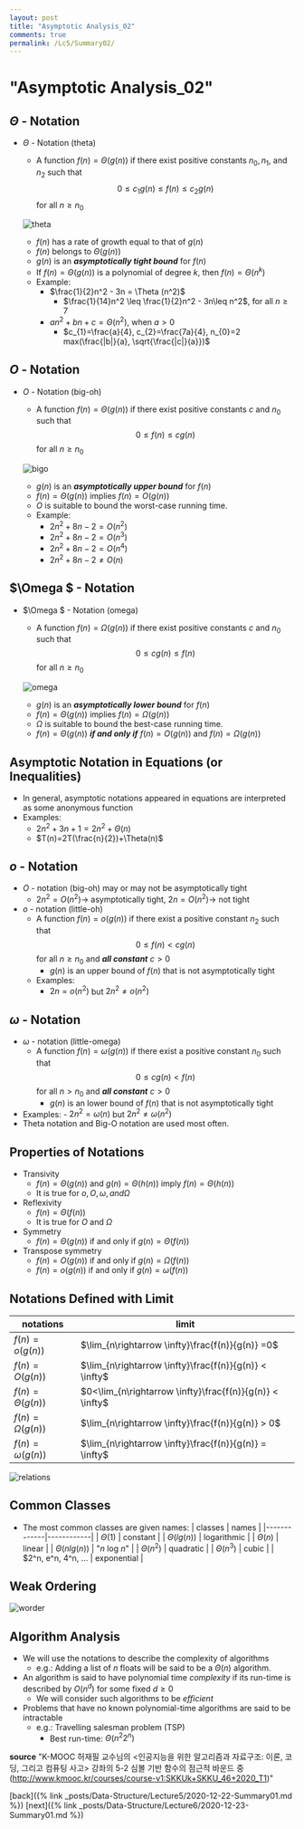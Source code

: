 ```yaml
---
layout: post
title: "Asymptotic Analysis_02"
comments: true
permalink: /Lc5/Summary02/
---
```

# "Asymptotic Analysis_02"
## $\Theta$ - Notation
  - $\Theta$ - Notation (theta)
    - A function $f(n)=\Theta(g(n))$ if there exist positive constants $n_{0}, n_{1}$, and $n_{2}$ such that
    $$ 0 \leq c_{1}g(n) \leq f(n) \leq c_{2}g(n) $$
    for all $n \geq n_{0}$

    ![theta](/_posts/Data-Structure/Lecture5/theta.png)

    - $f(n)$ has a rate of growth equal to that of $g(n)$
    - $f(n)$ belongs to $\Theta(g(n))$
    - $g(n)$ is an _**asymptotically tight bound**_ for $f(n)$
    - If $f(n)=\Theta(g(n))$ is a polynomial of degree _k_, then $f(n)=\Theta(n^k)$
    - Example:
      - $\frac{1}{2}n^2 - 3n = \Theta (n^2)$
        - $\frac{1}{14}n^2 \leq \frac{1}{2}n^2 - 3n\leq n^2$, for all $n\geq 7$
      - $an^2+bn+c=\Theta(n^2)$, when $a>0$
        - $c_{1}=\frac{a}{4}, c_{2}=\frac{7a}{4}, n_{0}=2 max(\frac{|b|}{a}, \sqrt{\frac{|c|}{a}})$
## _O_ - Notation
  - _O_ - Notation (big-oh)
    - A function $f(n)=\Theta(g(n))$ if there exist positive constants $c$ and $n_{0}$ such that
     $$ 0 \leq f(n) \leq cg(n) $$
     for all $n \geq n_{0}$

    ![bigo](/_posts/Data-Structure/Lecture5/bigo.png)

    - $g(n)$ is an _**asymptotically upper bound**_ for $f(n)$
    - $f(n)=\Theta(g(n))$ implies $f(n)=O(g(n))$
    - $O$ is suitable to bound the worst-case running time.
    - Example:
      - $2n^2+8n-2=O(n^2)$
      - $2n^2+8n-2=O(n^3)$
      - $2n^2+8n-2=O(n^4)$
      - $2n^2+8n-2\neq O(n)$
## $\Omega $ - Notation
  - $\Omega $ - Notation (omega)
    - A function $f(n)=\Omega(g(n))$ if there exist positive constants $c$ and $n_{0}$ such that
     $$ 0 \leq cg(n) \leq f(n) $$
     for all $n \geq n_{0}$

    ![omega](/_posts/Data-Structure/Lecture5/omega.png)

    - $g(n)$ is an _**asymptotically lower bound**_ for $f(n)$
    - $f(n)=\Theta(g(n))$ implies $f(n)=\Omega(g(n))$
    - $\Omega$ is suitable to bound the best-case running time.
    - $f(n)=\Theta(g(n))$ _**if and only if**_ $f(n)=O(g(n))$ and $f(n)=\Omega(g(n))$
## Asymptotic Notation in Equations (or Inequalities)
  - In general, asymptotic notations appeared in equations are interpreted as some anonymous function
  - Examples:
    - $2n^2+3n+1 = 2n^2+\Theta(n)$
    - $T(n)=2T(\frac{n}{2})+\Theta(n)$
## _o_ - Notation
- _O_ - notation (big-oh) may or may not be asymptotically tight
  - $2n^2 =O(n^2)\rightarrow$ asymptotically tight, $2n= O(n^2)\rightarrow$ not tight
- _o_ - notation (little-oh)
  - A function $f(n)=o(g(n))$ if there exist a positive constant $n_{2}$ such that
  $$ 0 \leq f(n) < cg(n) $$
  for all $n \geq n_{0}$ and _**all constant**_ $c>0$
    - $g(n)$ is an upper bound of $f(n)$ that is not asymptotically tight
  - Examples:
    - $2n=o(n^2)$ but $2n^2\neq o(n^2)$
## $\omega$ - Notation
  - $\omega$ - notation (little-omega)
    - A function $f(n)=\omega(g(n))$ if there exist a positive constant $n_{0}$ such that
      $$ 0 \leq cg(n) < f(n) $$
      for all $n > n_{0}$ and _**all constant**_ $c>0$
        - $g(n)$ is an lower bound of $f(n)$ that is not asymptotically tight
   - Examples:
    - $2n^2=\omega(n)$ but $2n^2\neq \omega(n^2)$
- Theta notation and Big-O notation are used most often.
## Properties of Notations
  - Transivity
    - $f(n)=\Theta(g(n))$ and $g(n)=\Theta(h(n))$ imply $f(n)=\Theta(h(n))$
    - It is true for $o, O, \omega, and \Omega$
  - Reflexivity
    - $f(n)=\Theta(f(n))$
    - It is true for $O$ and $\Omega$
  - Symmetry
    - $f(n)=\Theta(g(n))$ if and only if $g(n)=\Theta(f(n))$
  - Transpose symmetry
    - $f(n)=O(g(n))$ if and only if $g(n)=\Omega(f(n))$
    - $f(n)=o(g(n))$ if and only if $g(n)=\omega(f(n))$
## Notations Defined with Limit
 | notations | limit |
  |-------------|--------------------------|
  | $f(n)=o(g(n))$ | $\lim_{n\rightarrow \infty}\frac{f(n)}{g(n)} =0$ |
  | $f(n)=O(g(n))$ | $\lim_{n\rightarrow \infty}\frac{f(n)}{g(n)} < \infty$ |
  | $f(n)=\Theta(g(n))$ | $0<\lim_{n\rightarrow \infty}\frac{f(n)}{g(n)} < \infty$ |
  | $f(n)=\Omega(g(n))$ | $\lim_{n\rightarrow \infty}\frac{f(n)}{g(n)} > 0$ |
  | $f(n)=\omega(g(n))$ | $\lim_{n\rightarrow \infty}\frac{f(n)}{g(n)} = \infty$ |

  ![relations](/_posts/Data-Structure/Lecture5/relations.png)

## Common Classes
- The most common classes are given names:
| classes | names |
  |-------------|------------|
  | $\Theta(1)$ | constant |
  | $\Theta(lg(n))$ | logarithmic |
  | $\Theta(n)$ | linear |
  | $\Theta(n lg(n))$ | "_n_ log _n_" |
  | $\Theta(n^2)$ | quadratic |
  | $\Theta(n^3)$ | cubic |
  | $2^n, e^n, 4^n, ... | exponential |
## Weak Ordering
![worder](/_posts/Data-Structure/Lecture5/worder.png)
## Algorithm Analysis
- We will use the notations to describe the complexity of algorithms
  - e.g.: Adding a list of _n_ floats will be said to be a $\Theta(n)$ algorithm.
- An algorithm is said to have polynomial time _complexity_ if its run-time is described by $O(n^d)$ for some fixed $d\geq 0$
  - We will consider such algorithms to be _efficient_
- Problems that have no known polynomial-time algorithms are said to be intractable
  - e.g.: Travelling salesman problem (TSP)
    - Best run-time: $\Theta(n^{2}2^{n})$

**source**
"K-MOOC 허재필 교수님의 <인공지능을 위한 알고리즘과 자료구조: 이론, 코딩, 그리고 컴퓨팅 사고>
강좌의 5-2 심볼 기반 함수의 점근적 바운드 중(http://www.kmooc.kr/courses/course-v1:SKKUk+SKKU_46+2020_T1)"

[back]({% link _posts/Data-Structure/Lecture5/2020-12-22-Summary01.md %})
[next]({% link _posts/Data-Structure/Lecture6/2020-12-23-Summary01.md %})
